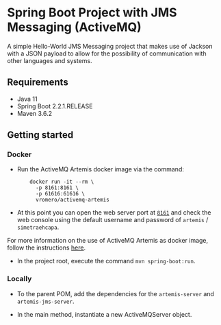 # Spring Boot Project with JMS Messaging (ActiveMQ)

A simple Hello-World JMS Messaging project that makes use of Jackson with a JSON payload to allow for the possibility of communication with other languages and systems.

## Requirements
* Java 11
* Spring Boot 2.2.1.RELEASE
* Maven 3.6.2

## Getting started
### Docker

* Run the ActiveMQ Artemis docker image via the command: 
          
          docker run -it --rm \
            -p 8161:8161 \
            -p 61616:61616 \
            vromero/activemq-artemis
            
* At this point you can open the web server port at [`8161`](http://127.0.0.1:8161) and check the web console using the default username and password of `artemis` / `simetraehcapa`.
           
For more information on the use of ActiveMQ Artemis as docker image, follow the instructions [here](https://github.com/vromero/activemq-artemis-docker).
* In the project root, execute the command ```mvn spring-boot:run```.

### Locally
* To the parent POM, add the dependencies for the ```artemis-server``` and ```artemis-jms-server```.

* In the main method, instantiate a new ActiveMQServer object.

